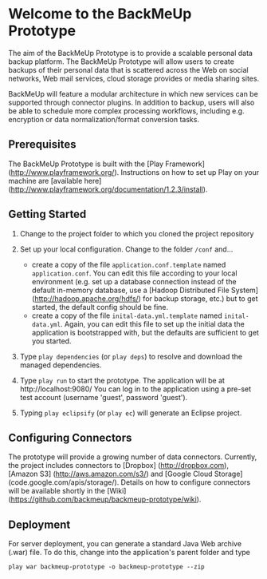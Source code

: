 # Welcome to the BackMeUp Prototype

The aim of the BackMeUp Prototype is to provide a scalable personal data backup platform.
The BackMeUp Prototype will allow users to create backups of their personal data that is scattered across
the Web on social networks, Web mail services, cloud storage provides or media sharing sites. 

BackMeUp will feature a modular architecture in which new services can be supported through connector plugins.
In addition to backup, users will also be able to schedule more complex processing workflows, including e.g.
encryption or data normalization/format conversion tasks.

## Prerequisites

The BackMeUp Prototype is built with the [Play Framework] (http://www.playframework.org/).
Instructions on how to set up Play on your machine are [available here] 
(http://www.playframework.org/documentation/1.2.3/install).

## Getting Started

1. Change to the project folder to which you cloned the project repository

2. Set up your local configuration. Change to the folder `/conf` and...
   - create a copy of the file `application.conf.template` named `application.conf`.
     You can edit this file according to your local environment (e.g. set up a database connection instead
     of the default in-memory database, use a [Hadoop Distributed File System] (http://hadoop.apache.org/hdfs/)
     for backup storage, etc.) but to get started, the default config should be fine.
   - create a copy of the file `inital-data.yml.template` named `inital-data.yml`. Again,
     you can edit this file to set up the initial data the application is bootstrapped with, but
     the defaults are sufficient to get you started.

3. Type `play dependencies` (or `play deps`) to resolve and download the managed dependencies.

3. Type `play run` to start the prototype. The application will be at http://localhost:9080/ You
   can log in to the application using a pre-set test account (username 'guest', password 'guest').

4. Typing `play eclipsify` (or `play ec`) will generate an Eclipse project.

## Configuring Connectors

The prototype will provide a growing number of data connectors. Currently, the project includes
connectors to [Dropbox] (http://dropbox.com), [Amazon S3] (http://aws.amazon.com/s3/) and 
[Google Cloud Storage] (code.google.com/apis/storage/). Details on how to configure connectors will
be available shortly in the [Wiki] (https://github.com/backmeup/backmeup-prototype/wiki).

## Deployment

For server deployment, you can generate a standard Java Web archive (.war) file. To do this, 
change into the application's parent folder and type

`play war backmeup-prototype -o backmeup-prototype --zip`
